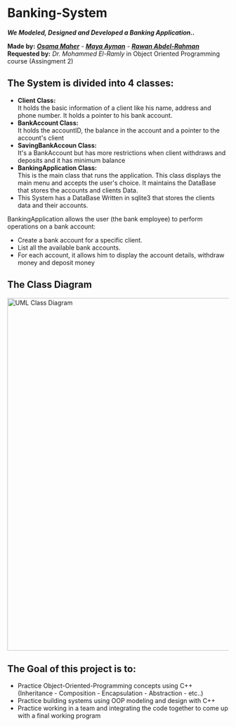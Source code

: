 # Banking-System
 
***We Modeled, Designed and Developed a Banking Application..***    

**Made by:** [***Osama Maher***](https://github.com/osama392maher) -
[***Maya Ayman***](https://github.com/MayaZayn) -
[***Rawan Abdel-Rahman***](https://github.com/Rawanyounis123)     
**Requested by:** *Dr. Mohammed El-Ramly* in Object Oriented Programming course (Assingment 2)

## The System is divided into 4 classes:   
* **Client Class:**   
It holds the basic information of a client like his name, address and phone number. It holds a pointer to his bank account.
* **BankAccount Class:**  
It holds the accountID, the balance in the account and a pointer to the account's client
* **SavingBankAccoun Class:**  
It's a BankAccount but has more restrictions when client withdraws and deposits and it has minimum balance
* **BankingApplication Class:**  
This is the main class that runs the application. This class displays the main menu and accepts the user's choice. It maintains the DataBase that stores the accounts and clients Data. 
* This System has a DataBase Written in sqlite3 that stores the clients data and their accounts.

BankingApplication allows the user (the bank employee) to perform operations on a bank account:
* Create a bank account for a specific client.
* List all the available bank accounts.
* For each account, it allows him to display the account details, withdraw money and deposit money 
 ## The Class Diagram
<img src="https://user-images.githubusercontent.com/47755776/204836967-400c5a71-2bce-4cfb-9209-5398ecd49ac6.jpg" alt="UML Class Diagram" width="800"/>

## The Goal of this project is to:
* Practice Object-Oriented-Programming concepts using C++ (Inheritance - Composition - Encapsulation - Abstraction - etc..) 
* Practice building systems using OOP modeling and design with C++
* Practice working in a team and integrating the code together to come up with a final working program
